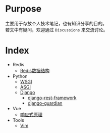 # Purpose

主要用于存放个人技术笔记，也有知识分享的目的。  
若文中有疑问，欢迎通过 `Discussions` 来交流讨论。

# Index

- Redis
  - [Redis数据结构](redis/redis-data-structure.md)
- Python
  - [WSGI](python/WSGI.md)
  - [ASGI](python/ASGI.md)
  - [Django](python/django/django.md)
    - [django-rest-framework](python/django/drf.md)
    - [django-guardian](python/django/django-guardian.md)
- Vue
  - [响应式原理](vue/reactivity.js)
- Tools
  - [Vim](tools/vim.md)
